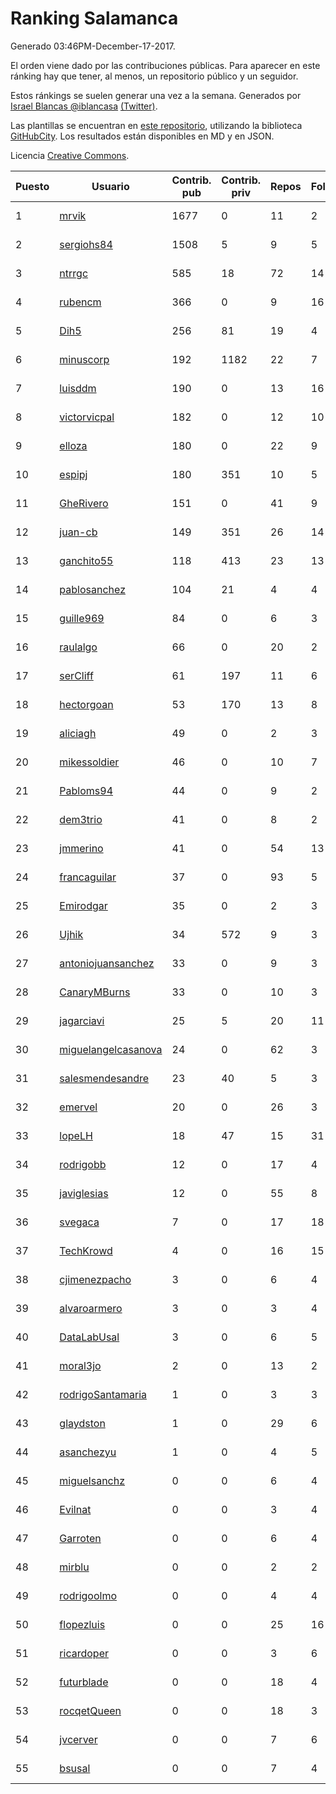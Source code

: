 # Ranking Salamanca

Generado 03:46PM-December-17-2017.

El orden viene dado por las contribuciones públicas. Para aparecer en este ránking hay que tener, al menos, un repositorio público y un seguidor.

Estos ránkings se suelen generar una vez a la semana. Generados por [Israel Blancas @iblancasa](https://github.com/iblancasa/) [(Twitter)](https://twitter.com/iblancasa).

Las plantillas se encuentran en [este repositorio](https://github.com/iblancasa/GH-Spanish-Ranking), utilizando la biblioteca [GitHubCity](https://github.com/iblancasa/GitHubCity). Los resultados están disponibles en MD y en JSON.

Licencia [Creative Commons](https://creativecommons.org/licenses/by/4.0/).

| Puesto   |  Usuario  | Contrib. pub | Contrib. priv |Repos| Followers | Desde |  Avatar  |
|----------|-----------|--------------|---------------|-----|-----------|-------|----------|
|1|[mrvik](https://github.com/mrvik)|1677|0|11|2|2016-04-23|![mrvik](https://avatars0.githubusercontent.com/u/18632536)|
|2|[sergiohs84](https://github.com/sergiohs84)|1508|5|9|5|2015-03-28|![sergiohs84](https://avatars2.githubusercontent.com/u/11694066)|
|3|[ntrrgc](https://github.com/ntrrgc)|585|18|72|14|2011-08-24|![ntrrgc](https://avatars3.githubusercontent.com/u/1002436)|
|4|[rubencm](https://github.com/rubencm)|366|0|9|16|2011-06-29|![rubencm](https://avatars2.githubusercontent.com/u/885208)|
|5|[Dih5](https://github.com/Dih5)|256|81|19|4|2015-04-22|![Dih5](https://avatars2.githubusercontent.com/u/12070738)|
|6|[minuscorp](https://github.com/minuscorp)|192|1182|22|7|2013-03-09|![minuscorp](https://avatars1.githubusercontent.com/u/3819883)|
|7|[luisddm](https://github.com/luisddm)|190|0|13|16|2012-12-06|![luisddm](https://avatars1.githubusercontent.com/u/2978951)|
|8|[victorvicpal](https://github.com/victorvicpal)|182|0|12|10|2014-12-02|![victorvicpal](https://avatars0.githubusercontent.com/u/10044742)|
|9|[elloza](https://github.com/elloza)|180|0|22|9|2015-02-24|![elloza](https://avatars2.githubusercontent.com/u/11179372)|
|10|[espipj](https://github.com/espipj)|180|351|10|5|2015-06-12|![espipj](https://avatars0.githubusercontent.com/u/12865914)|
|11|[GheRivero](https://github.com/GheRivero)|151|0|41|9|2010-04-17|![GheRivero](https://avatars1.githubusercontent.com/u/246245)|
|12|[juan-cb](https://github.com/juan-cb)|149|351|26|14|2012-12-01|![juan-cb](https://avatars3.githubusercontent.com/u/2938045)|
|13|[ganchito55](https://github.com/ganchito55)|118|413|23|13|2013-06-17|![ganchito55](https://avatars2.githubusercontent.com/u/4716972)|
|14|[pablosanchez](https://github.com/pablosanchez)|104|21|4|4|2015-11-08|![pablosanchez](https://avatars1.githubusercontent.com/u/15718615)|
|15|[guille969](https://github.com/guille969)|84|0|6|3|2015-11-14|![guille969](https://avatars2.githubusercontent.com/u/15845488)|
|16|[raulalgo](https://github.com/raulalgo)|66|0|20|2|2014-07-03|![raulalgo](https://avatars2.githubusercontent.com/u/8058228)|
|17|[serCliff](https://github.com/serCliff)|61|197|11|6|2015-07-27|![serCliff](https://avatars0.githubusercontent.com/u/13519478)|
|18|[hectorgoan](https://github.com/hectorgoan)|53|170|13|8|2013-08-12|![hectorgoan](https://avatars0.githubusercontent.com/u/5213294)|
|19|[aliciagh](https://github.com/aliciagh)|49|0|2|3|2012-01-12|![aliciagh](https://avatars2.githubusercontent.com/u/1325629)|
|20|[mikessoldier](https://github.com/mikessoldier)|46|0|10|7|2013-10-23|![mikessoldier](https://avatars3.githubusercontent.com/u/5755381)|
|21|[Pabloms94](https://github.com/Pabloms94)|44|0|9|2|2016-02-11|![Pabloms94](https://avatars1.githubusercontent.com/u/17175704)|
|22|[dem3trio](https://github.com/dem3trio)|41|0|8|2|2011-05-05|![dem3trio](https://avatars0.githubusercontent.com/u/770253)|
|23|[jmmerino](https://github.com/jmmerino)|41|0|54|13|2011-10-26|![jmmerino](https://avatars2.githubusercontent.com/u/1152640)|
|24|[francaguilar](https://github.com/francaguilar)|37|0|93|5|2015-03-19|![francaguilar](https://avatars3.githubusercontent.com/u/11558278)|
|25|[Emirodgar](https://github.com/Emirodgar)|35|0|2|3|2013-04-30|![Emirodgar](https://avatars1.githubusercontent.com/u/4302127)|
|26|[Ujhik](https://github.com/Ujhik)|34|572|9|3|2017-03-07|![Ujhik](https://avatars3.githubusercontent.com/u/26257128)|
|27|[antoniojuansanchez](https://github.com/antoniojuansanchez)|33|0|9|3|2013-10-01|![antoniojuansanchez](https://avatars0.githubusercontent.com/u/5586585)|
|28|[CanaryMBurns](https://github.com/CanaryMBurns)|33|0|10|3|2015-11-07|![CanaryMBurns](https://avatars0.githubusercontent.com/u/15707911)|
|29|[jagarciavi](https://github.com/jagarciavi)|25|5|20|11|2012-05-07|![jagarciavi](https://avatars0.githubusercontent.com/u/1713002)|
|30|[miguelangelcasanova](https://github.com/miguelangelcasanova)|24|0|62|3|2011-04-02|![miguelangelcasanova](https://avatars3.githubusercontent.com/u/705695)|
|31|[salesmendesandre](https://github.com/salesmendesandre)|23|40|5|3|2016-04-03|![salesmendesandre](https://avatars1.githubusercontent.com/u/18242653)|
|32|[emervel](https://github.com/emervel)|20|0|26|3|2014-05-11|![emervel](https://avatars2.githubusercontent.com/u/7548274)|
|33|[lopeLH](https://github.com/lopeLH)|18|47|15|31|2014-04-29|![lopeLH](https://avatars1.githubusercontent.com/u/7440734)|
|34|[rodrigobb](https://github.com/rodrigobb)|12|0|17|4|2012-04-12|![rodrigobb](https://avatars2.githubusercontent.com/u/1637465)|
|35|[javiglesias](https://github.com/javiglesias)|12|0|55|8|2014-10-06|![javiglesias](https://avatars3.githubusercontent.com/u/9042602)|
|36|[svegaca](https://github.com/svegaca)|7|0|17|18|2010-02-03|![svegaca](https://avatars0.githubusercontent.com/u/196002)|
|37|[TechKrowd](https://github.com/TechKrowd)|4|0|16|15|2015-10-10|![TechKrowd](https://avatars2.githubusercontent.com/u/15065592)|
|38|[cjimenezpacho](https://github.com/cjimenezpacho)|3|0|6|4|2012-09-26|![cjimenezpacho](https://avatars3.githubusercontent.com/u/2428271)|
|39|[alvaroarmero](https://github.com/alvaroarmero)|3|0|3|4|2016-01-22|![alvaroarmero](https://avatars1.githubusercontent.com/u/16842883)|
|40|[DataLabUsal](https://github.com/DataLabUsal)|3|0|6|5|2016-05-18|![DataLabUsal](https://avatars0.githubusercontent.com/u/19425138)|
|41|[moral3jo](https://github.com/moral3jo)|2|0|13|2|2010-12-15|![moral3jo](https://avatars1.githubusercontent.com/u/524380)|
|42|[rodrigoSantamaria](https://github.com/rodrigoSantamaria)|1|0|3|3|2012-04-02|![rodrigoSantamaria](https://avatars3.githubusercontent.com/u/1600691)|
|43|[glaydston](https://github.com/glaydston)|1|0|29|6|2012-08-11|![glaydston](https://avatars0.githubusercontent.com/u/2137309)|
|44|[asanchezyu](https://github.com/asanchezyu)|1|0|4|5|2014-05-13|![asanchezyu](https://avatars2.githubusercontent.com/u/7567924)|
|45|[miguelsanchz](https://github.com/miguelsanchz)|0|0|6|4|2012-07-10|![miguelsanchz](https://avatars2.githubusercontent.com/u/1951141)|
|46|[Evilnat](https://github.com/Evilnat)|0|0|3|4|2011-01-12|![Evilnat](https://avatars1.githubusercontent.com/u/560108)|
|47|[Garroten](https://github.com/Garroten)|0|0|6|4|2008-05-04|![Garroten](https://avatars1.githubusercontent.com/u/9264)|
|48|[mirblu](https://github.com/mirblu)|0|0|2|2|2010-02-17|![mirblu](https://avatars0.githubusercontent.com/u/205173)|
|49|[rodrigoolmo](https://github.com/rodrigoolmo)|0|0|4|4|2011-04-09|![rodrigoolmo](https://avatars2.githubusercontent.com/u/719905)|
|50|[flopezluis](https://github.com/flopezluis)|0|0|25|16|2010-11-01|![flopezluis](https://avatars0.githubusercontent.com/u/463135)|
|51|[ricardoper](https://github.com/ricardoper)|0|0|3|6|2013-08-04|![ricardoper](https://avatars2.githubusercontent.com/u/5161172)|
|52|[futurblade](https://github.com/futurblade)|0|0|18|4|2012-10-03|![futurblade](https://avatars3.githubusercontent.com/u/2479273)|
|53|[rocqetQueen](https://github.com/rocqetQueen)|0|0|18|3|2013-10-17|![rocqetQueen](https://avatars1.githubusercontent.com/u/5708398)|
|54|[jvcerver](https://github.com/jvcerver)|0|0|7|6|2013-10-22|![jvcerver](https://avatars3.githubusercontent.com/u/5751143)|
|55|[bsusal](https://github.com/bsusal)|0|0|7|4|2014-02-26|![bsusal](https://avatars1.githubusercontent.com/u/6797598)|
